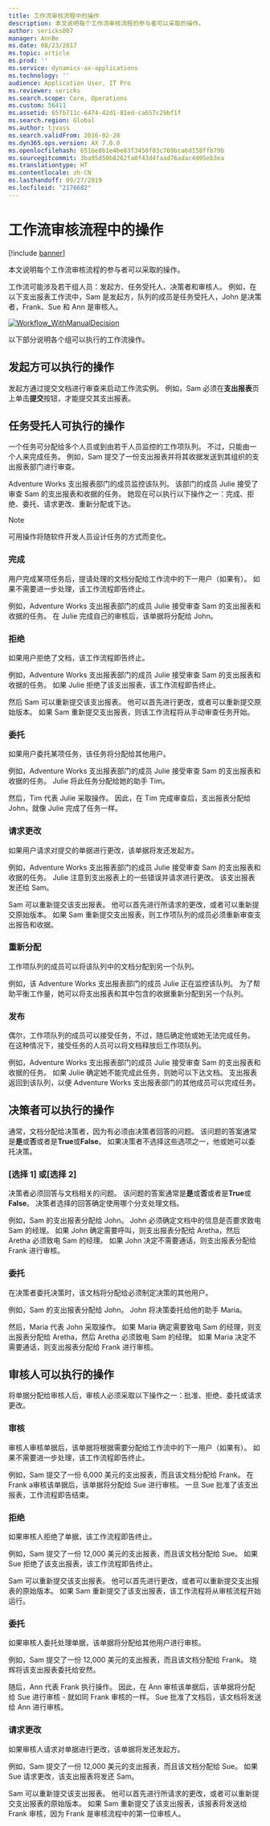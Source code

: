 ```yaml
---
title: 工作流审核流程中的操作
description: 本文说明每个工作流审核流程的参与者可以采取的操作。
author: sericks007
manager: AnnBe
ms.date: 08/23/2017
ms.topic: article
ms.prod: ''
ms.service: dynamics-ax-applications
ms.technology: ''
audience: Application User, IT Pro
ms.reviewer: sericks
ms.search.scope: Core, Operations
ms.custom: 56411
ms.assetid: 65fb711c-6474-42d1-81ed-ca657c29bf1f
ms.search.region: Global
ms.author: tjvass
ms.search.validFrom: 2016-02-28
ms.dyn365.ops.version: AX 7.0.0
ms.openlocfilehash: 6516e8b1e4be83f3450f03c769bca6d158ffb79b
ms.sourcegitcommit: 3ba95d50b8262fa0f43d4faad76adac4d05eb3ea
ms.translationtype: HT
ms.contentlocale: zh-CN
ms.lasthandoff: 09/27/2019
ms.locfileid: "2176682"
---
```

# <a name="actions-in-workflow-approval-processes"></a>工作流审核流程中的操作

[!include [banner](../includes/banner.md)]

本文说明每个工作流审核流程的参与者可以采取的操作。

工作流可能涉及若干组人员：发起方、任务受托人、决策者和审核人。 例如，在以下支出报表工作流中，Sam 是发起方，队列的成员是任务受托人，John 是决策者，Frank、Sue 和 Ann 是审核人。

[![Workflow\_WithManualDecision](./media/workflow_withmanualdecision.gif)](./media/workflow_withmanualdecision.gif)

以下部分说明各个组可以执行的工作流操作。

## <a name="actions-that-an-originator-can-perform"></a>发起方可以执行的操作

发起方通过提交文档进行审查来启动工作流实例。 例如，Sam 必须在**支出报表**页上单击**提交**按钮，才能提交其支出报表。

## <a name="actions-that-a-task-assignee-can-perform"></a>任务受托人可执行的操作

一个任务可分配给多个人员或到由若干人员监控的工作项队列。 不过，只能由一个人来完成任务。 例如，Sam 提交了一份支出报表并将其收据发送到其组织的支出报表部门进行审查。

Adventure Works 支出报表部门的成员监控该队列。 该部门的成员 Julie 接受了审查 Sam 的支出报表和收据的任务。 她现在可以执行以下操作之一：完成、拒绝、委托、请求更改、重新分配或下达。

> [!NOTE]
> 可用操作将随软件开发人员设计任务的方式而变化。

### <a name="complete"></a>完成

用户完成某项任务后，提请处理的文档分配给工作流中的下一用户（如果有）。 如果不需要进一步处理，该工作流程即告终止。

例如，Adventure Works 支出报表部门的成员 Julie 接受审查 Sam 的支出报表和收据的任务。 在 Julie 完成自己的审核后，该单据将分配给 John。

### <a name="reject"></a>拒绝

如果用户拒绝了文档，该工作流程即告终止。

例如，Adventure Works 支出报表部门的成员 Julie 接受审查 Sam 的支出报表和收据的任务。 如果 Julie 拒绝了该支出报表，该工作流程即告终止。

然后 Sam 可以重新提交该支出报表。 他可以首先进行更改，或者可以重新提交原始版本。 如果 Sam 重新提交支出报表，则该工作流程将从手动审查任务开始。

### <a name="delegate"></a>委托

如果用户委托某项任务，该任务将分配给其他用户。

例如，Adventure Works 支出报表部门的成员 Julie 接受审查 Sam 的支出报表和收据的任务。 Julie 将此任务分配给她的助手 Tim。

然后，Tim 代表 Julie 采取操作。 因此，在 Tim 完成审查后，支出报表分配给 John，就像 Julie 完成了任务一样。

### <a name="request-change"></a>请求更改

如果用户请求对提交的单据进行更改，该单据将发还发起方。

例如，Adventure Works 支出报表部门的成员 Julie 接受审查 Sam 的支出报表和收据的任务。 Julie 注意到支出报表上的一些错误并请求进行更改。 该支出报表发还给 Sam。

Sam 可以重新提交该支出报表。 他可以首先进行所请求的更改，或者可以重新提交原始版本。 如果 Sam 重新提交支出报表，则工作项队列的成员必须重新审查支出报告和收据。

### <a name="reassign"></a>重新分配

工作项队列的成员可以将该队列中的文档分配到另一个队列。

例如，该 Adventure Works 支出报表部门的成员 Julie 正在监控该队列。 为了帮助平衡工作量，她可以将支出报表和其中包含的收据重新分配到另一个队列。

### <a name="release"></a>发布

偶尔，工作项队列的成员可以接受任务，不过，随后确定他或她无法完成任务。 在这种情况下，接受任务的人员可以将文档释放后工作项队列。

例如，Adventure Works 支出报表部门的成员 Julie 接受审查 Sam 的支出报表和收据的任务。 如果 Julie 确定她不能完成此任务，则她可以下达文档。 支出报表返回到该队列，以便 Adventure Works 支出报表部门的其他成员可以完成任务。

## <a name="actions-that-a-decision-maker-can-perform"></a>决策者可以执行的操作

通常，文档分配给决策者，因为有必须由决策者回答的问题。 该问题的答案通常是**是**或**否**或者是**True**或**False**。 如果决策者不选择这些选项之一，他或她可以委托决策。

### <a name="choice-1-or-choice-2"></a>\[选择 1\] 或\[选择 2\]

决策者必须回答与文档相关的问题。 该问题的答案通常是**是**或**否**或者是**True**或**False**。 决策者选择的回答确定使用哪个分支处理文档。

例如，Sam 的支出报表分配给 John。 John 必须确定文档中的信息是否要求致电 Sam 的经理。 如果 John 确定需要呼叫，则支出报表分配给 Aretha，然后 Aretha 必须致电 Sam 的经理。 如果 John 决定不需要通话，则支出报表分配给 Frank 进行审核。

### <a name="delegate"></a>委托

在决策者委托决策时，该文档将分配给必须制定决策的其他用户。

例如，Sam 的支出报表分配给 John。 John 将决策委托给他的助手 Maria。

然后，Maria 代表 John 采取操作。 如果 Maria 确定需要致电 Sam 的经理，则支出报表分配给 Aretha，然后 Aretha 必须致电 Sam 的经理。 如果 Maria 决定不需要通话，则支出报表分配给 Frank 进行审核。

## <a name="actions-that-an-approver-can-perform"></a>审核人可以执行的操作

将单据分配给审核人后，审核人必须采取以下操作之一：批准、拒绝、委托或请求更改。

### <a name="approve"></a>审核

审核人审核单据后，该单据将根据需要分配给工作流中的下一用户（如果有）。 如果不需要进一步处理，该工作流程即告终止。

例如，Sam 提交了一份 6,000 美元的支出报表，而且该文档分配给 Frank。 在 Frank a审核该单据后，该单据将分配给 Sue 进行审核。 一旦 Sue 批准了该支出报表，工作流程即告结束。

### <a name="reject"></a>拒绝

如果审核人拒绝了单据，该工作流程即告终止。

例如，Sam 提交了一份 12,000 美元的支出报表，而且该文档分配给 Sue。 如果 Sue 拒绝了该支出报表，该工作流程即告终止。

Sam 可以重新提交该支出报表。 他可以首先进行更改，或者可以重新提交支出报表的原始版本。 如果 Sam 重新提交了该支出报表，该工作流程将从审核流程开始运行。

### <a name="delegate"></a>委托

如果审核人委托处理单据，该单据将分配给其他用户进行审核。

例如，Sam 提交了一份 12,000 美元的支出报表，而且该文档分配给 Frank。 晓辉将该支出报表委托给安然。

随后，Ann 代表 Frank 执行操作。 因此，在 Ann 审核该单据后，该单据将分配给 Sue 进行审核 - 就如同 Frank 审核的一样。 Sue 批准了文档后，该文档将发送给 Ann 进行审核。

### <a name="request-change"></a>请求更改

如果审核人请求对单据进行更改，该单据将发还发起方。

例如，Sam 提交了一份 12,000 美元的支出报表，而且该文档分配给 Sue。 如果 Sue 请求更改，该支出报表将发还 Sam。

Sam 可以重新提交该支出报表。 他可以首先进行所请求的更改，或者可以重新提交支出报表的原始版本。 如果 Sam 重新提交了该支出报表，该报表将发送给 Frank 审核，因为 Frank 是审核流程中的第一位审核人。
